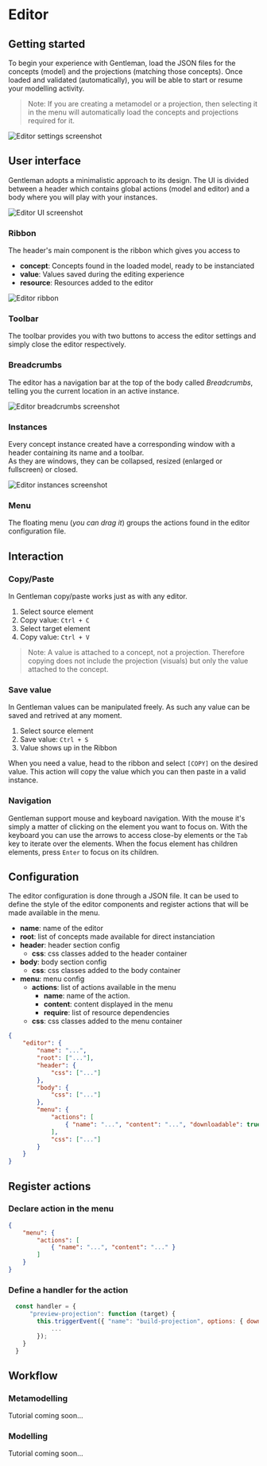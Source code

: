 # Editor

## Getting started

To begin your experience with Gentleman, load the JSON files for the concepts (model) and the projections (matching those concepts).
Once loaded and validated (automatically), you will be able to start or resume your modelling activity.

> Note: If you are creating a metamodel or a projection, then selecting it in the menu will automatically load the concepts and projections required for it.

![Editor settings screenshot](https://geodes-sms.github.io/gentleman/assets/images/doc_editor_getting_started.png "Editor Setting")

## User interface

Gentleman adopts a minimalistic approach to its design. The UI is divided between a
header which contains global actions (model and editor) and a body where you will play with your instances.

![Editor UI screenshot](https://geodes-sms.github.io/gentleman/assets/images/doc_editor_ui.png "Editor User interface")

### Ribbon

The header's main component is the ribbon which gives you access to

- **concept**: Concepts found in the loaded model, ready to be instanciated
- **value**: Values saved during the editing experience
- **resource**: Resources added to the editor

![Editor ribbon](https://geodes-sms.github.io/gentleman/assets/images/doc_editor_ribbon.png "Editor Ribbon")

### Toolbar

The toolbar provides you with two buttons to access the editor settings and simply close the editor respectively.

### Breadcrumbs

The editor has a navigation bar at the top of the body called *Breadcrumbs*, telling you the current location in an active instance.

![Editor breadcrumbs screenshot](https://geodes-sms.github.io/gentleman/assets/images/doc_editor_breadcrumbs.png "Editor breadcrumbs")

### Instances

Every concept instance created have a corresponding window with a header containing its name and a toolbar.  
As they are windows, they can be collapsed, resized (enlarged or fullscreen) or closed.

![Editor instances screenshot](https://geodes-sms.github.io/gentleman/assets/images/doc_editor_instance.png "Editor instances")

### Menu

The floating menu (*you can drag it*) groups the actions found in the editor configuration file.

## Interaction

### Copy/Paste

In Gentleman copy/paste works just as with any editor.

1. Select source element
2. Copy value: `Ctrl + C`
3. Select target element
4. Copy value: `Ctrl + V`

> Note: A value is attached to a concept, not a projection. Therefore copying does not include the projection (visuals) but only the value attached to the concept.

### Save value

In Gentleman values can be manipulated freely. As such any value can be saved and retrived at any moment.

1. Select source element
2. Save value: `Ctrl + S`
3. Value shows up in the Ribbon

When you need a value, head to the ribbon and select `[COPY]` on the desired value.
This action will copy the value which you can then paste in a valid instance.

### Navigation

Gentleman support mouse and keyboard navigation.
With the mouse it's simply a matter of clicking on the element you want to focus on.
With the keyboard you can use the arrows to access close-by elements or the `Tab` key to iterate over the elements. When the focus element has children elements, press `Enter` to focus on its children.

## Configuration

The editor configuration is done through a JSON file.
It can be used to define the style of the editor components and register actions that will be made available in the menu.

- **name**: name of the editor
- **root**: list of concepts made available for direct instanciation
- **header**: header section config
  - **css**: css classes added to the header container
- **body**: body section config
  - **css**: css classes added to the body container
- **menu**: menu config
  - **actions**: list of actions available in the menu
    - **name**: name of the action.
    - **content**: content displayed in the menu
    - **require**: list of resource dependencies
  - **css**: css classes added to the menu container

``` json
{
    "editor": {
        "name": "...",
        "root": ["..."],
        "header": {
            "css": ["..."]
        },
        "body": {
            "css": ["..."]
        },
        "menu": {
            "actions": [
                { "name": "...", "content": "...", "downloadable": true }
            ],
            "css": ["..."]
        }
    }
}

```

## Register actions

### Declare action in the menu

``` json
{
    "menu": {
        "actions": [
            { "name": "...", "content": "..." }
        ]
    }
}
```

### Define a handler for the action

``` js
  const handler = {
      "preview-projection": function (target) {
        this.triggerEvent({ "name": "build-projection", options: { download: false } }, (pmodel) => {
            ...
        });
    }
  }
```

## Workflow

### Metamodelling

Tutorial coming soon...

### Modelling

Tutorial coming soon...

